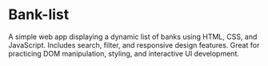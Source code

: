 # Bank-list
A simple web app displaying a dynamic list of banks using HTML, CSS, and JavaScript. Includes search, filter, and responsive design features. Great for practicing DOM manipulation, styling, and interactive UI development.
